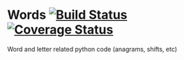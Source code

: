 Words
[![Build Status](https://travis-ci.org/anderson-dan-w/Words.svg?branch=master)](https://travis-ci.org/anderson-dan-w/Words) [![Coverage Status](https://coveralls.io/repos/github/anderson-dan-w/Words/badge.svg?branch=master)](https://coveralls.io/github/anderson-dan-w/Words?branch=master)
=====

Word and letter related python code (anagrams, shifts, etc)
